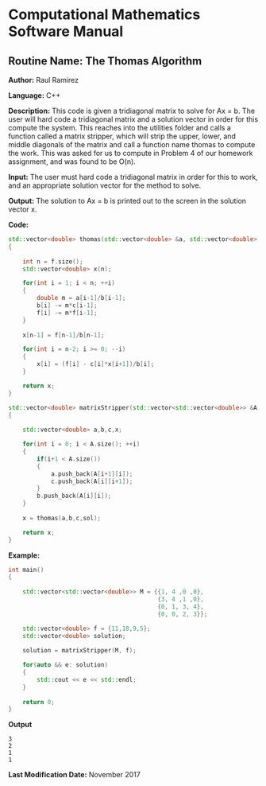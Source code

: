 # Computational Mathematics Software Manual

## **Routine Name:** The Thomas Algorithm

**Author:** Raul Ramirez

**Language:** C++

**Description:** This code is given a tridiagonal matrix to solve for Ax = b. The user will hard code a tridiagonal matrix and a solution vector in order for this compute the system. This reaches into the utilities folder and calls a function called a matrix stripper, which will strip the upper, lower, and middle diagonals of the matrix and call a function name thomas to compute the work. This was asked for us to compute in Problem 4 of our homework assignment, and was found to be O(n). 
    
**Input:**  The user must hard code a tridiagonal matrix in order for this to work, and an appropriate solution vector for the method to solve. 

**Output:** The solution to Ax = b is printed out to the screen in the solution vector x.

**Code:**
```C++
std::vector<double> thomas(std::vector<double> &a, std::vector<double> &b, std::vector<double> &c, std::vector<double> &f)
{
	
	int n = f.size();
	std::vector<double> x(n);

	for(int i = 1; i < n; ++i)
	{
		double m = a[i-1]/b[i-1];
		b[i] -= m*c[i-1];
		f[i] -= m*f[i-1];
	}
	
	x[n-1] = f[n-1]/b[n-1];

	for(int i = n-2; i >= 0; --i)
	{
		x[i] = (f[i] - c[i]*x[i+1])/b[i];
	}

	return x;
}

std::vector<double> matrixStripper(std::vector<std::vector<double>> &A, std::vector<double> &sol)
{
	
	std::vector<double> a,b,c,x;

	for(int i = 0; i < A.size(); ++i)
	{
		if(i+1 < A.size())
		{
			a.push_back(A[i+1][i]);
			c.push_back(A[i][i+1]);
		}
		b.push_back(A[i][i]);
	}
	
	x = thomas(a,b,c,sol);

	return x;
}
```

**Example:**

```C++
int main()
{
 
	std::vector<std::vector<double>> M = {{1, 4 ,0 ,0},
										  {3, 4 ,1 ,0},
										  {0, 1, 3, 4},
										  {0, 0, 2, 3}};

	std::vector<double> f = {11,18,9,5};
	std::vector<double> solution;
		
	solution = matrixStripper(M, f);

	for(auto && e: solution)
	{
		std::cout << e << std::endl;
	}
		 
    return 0;
}
```

**Output**
```
3
2
1
1
```
**Last Modification Date:** November 2017
